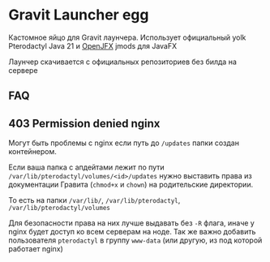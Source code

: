 # Gravit Launcher egg
Кастомное яйцо для Gravit лаунчера. Использует официальный yolk Pterodactyl Java 21 и [OpenJFX](https://openjfx.io/) jmods для JavaFX

Лаунчер скачивается с официальных репозиториев без билда на сервере

## FAQ
## 403 Permission denied nginx
Могут быть проблемы с nginx если путь до `/updates` папки создан контейнером.

Если ваша папка с апдейтами лежит по пути `/var/lib/pterodactyl/volumes/<id>/updates` нужно выставить права из документации Гравита (`chmod+x` и `chown`) на родительские директории.

То есть на папки `/var/lib/`, `/var/lib/pterodactyl`, `/var/lib/pterodactyl/volumes`

Для безопасности права на них лучше выдавать без `-R` флага, иначе у nginx будет доступ ко всем серверам на ноде.
Так же важно добавить пользователя `pterodactyl` в группу `www-data` (или другую, из под которой работает nginx)
